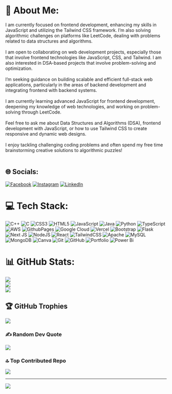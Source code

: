 # 💫 About Me:
I am currently focused on frontend development, enhancing my skills in JavaScript and utilizing the Tailwind CSS framework. I’m also solving algorithmic challenges on platforms like LeetCode, dealing with problems related to data structures and algorithms.<br><br>I am open to collaborating on web development projects, especially those that involve frontend technologies like JavaScript, CSS, and Tailwind. I am also interested in DSA-based projects that involve problem-solving and optimization.<br><br>I’m seeking guidance on building scalable and efficient full-stack web applications, particularly in the areas of backend development and integrating frontend with backend systems.<br><br>I am currently learning advanced JavaScript for frontend development, deepening my knowledge of web technologies, and working on problem-solving through LeetCode.<br><br>Feel free to ask me about Data Structures and Algorithms (DSA), frontend development with JavaScript, or how to use Tailwind CSS to create responsive and dynamic web designs.<br><br>I enjoy tackling challenging coding problems and often spend my free time brainstorming creative solutions to algorithmic puzzles!<br><br>


## 🌐 Socials:
[![Facebook](https://img.shields.io/badge/Facebook-%231877F2.svg?logo=Facebook&logoColor=white)](https://facebook.com/mrinal.priyadarshan.1) [![Instagram](https://img.shields.io/badge/Instagram-%23E4405F.svg?logo=Instagram&logoColor=white)](https://instagram.com/_harsh_kumar_hk) [![LinkedIn](https://img.shields.io/badge/LinkedIn-%230077B5.svg?logo=linkedin&logoColor=white)](https://linkedin.com/in/harshkr70046) 

# 💻 Tech Stack:
![C++](https://img.shields.io/badge/c++-%2300599C.svg?style=plastic&logo=c%2B%2B&logoColor=white) ![C](https://img.shields.io/badge/c-%2300599C.svg?style=plastic&logo=c&logoColor=white) ![CSS3](https://img.shields.io/badge/css3-%231572B6.svg?style=plastic&logo=css3&logoColor=white) ![HTML5](https://img.shields.io/badge/html5-%23E34F26.svg?style=plastic&logo=html5&logoColor=white) ![JavaScript](https://img.shields.io/badge/javascript-%23323330.svg?style=plastic&logo=javascript&logoColor=%23F7DF1E) ![Java](https://img.shields.io/badge/java-%23ED8B00.svg?style=plastic&logo=openjdk&logoColor=white) ![Python](https://img.shields.io/badge/python-3670A0?style=plastic&logo=python&logoColor=ffdd54) ![TypeScript](https://img.shields.io/badge/typescript-%23007ACC.svg?style=plastic&logo=typescript&logoColor=white) ![AWS](https://img.shields.io/badge/AWS-%23FF9900.svg?style=plastic&logo=amazon-aws&logoColor=white) ![GithubPages](https://img.shields.io/badge/github%20pages-121013?style=plastic&logo=github&logoColor=white) ![Google Cloud](https://img.shields.io/badge/GoogleCloud-%234285F4.svg?style=plastic&logo=google-cloud&logoColor=white) ![Vercel](https://img.shields.io/badge/vercel-%23000000.svg?style=plastic&logo=vercel&logoColor=white) ![Bootstrap](https://img.shields.io/badge/bootstrap-%238511FA.svg?style=plastic&logo=bootstrap&logoColor=white) ![Flask](https://img.shields.io/badge/flask-%23000.svg?style=plastic&logo=flask&logoColor=white) ![Next JS](https://img.shields.io/badge/Next-black?style=plastic&logo=next.js&logoColor=white) ![NodeJS](https://img.shields.io/badge/node.js-6DA55F?style=plastic&logo=node.js&logoColor=white) ![React](https://img.shields.io/badge/react-%2320232a.svg?style=plastic&logo=react&logoColor=%2361DAFB) ![TailwindCSS](https://img.shields.io/badge/tailwindcss-%2338B2AC.svg?style=plastic&logo=tailwind-css&logoColor=white) ![Apache](https://img.shields.io/badge/apache-%23D42029.svg?style=plastic&logo=apache&logoColor=white) ![MySQL](https://img.shields.io/badge/mysql-4479A1.svg?style=plastic&logo=mysql&logoColor=white) ![MongoDB](https://img.shields.io/badge/MongoDB-%234ea94b.svg?style=plastic&logo=mongodb&logoColor=white) ![Canva](https://img.shields.io/badge/Canva-%2300C4CC.svg?style=plastic&logo=Canva&logoColor=white) ![Git](https://img.shields.io/badge/git-%23F05033.svg?style=plastic&logo=git&logoColor=white) ![GitHub](https://img.shields.io/badge/github-%23121011.svg?style=plastic&logo=github&logoColor=white) ![Portfolio](https://img.shields.io/badge/Portfolio-%23000000.svg?style=plastic&logo=firefox&logoColor=#FF7139) ![Power Bi](https://img.shields.io/badge/power_bi-F2C811?style=plastic&logo=powerbi&logoColor=black)
# 📊 GitHub Stats:
![](https://github-readme-stats.vercel.app/api?username=harshkr70046&theme=cobalt&hide_border=false&include_all_commits=false&count_private=true)<br/>
![](https://github-readme-streak-stats.herokuapp.com/?user=harshkr70046&theme=cobalt&hide_border=false)<br/>
![](https://github-readme-stats.vercel.app/api/top-langs/?username=harshkr70046&theme=cobalt&hide_border=false&include_all_commits=true&count_private=true&layout=compact)

## 🏆 GitHub Trophies
![](https://github-profile-trophy.vercel.app/?username=harshkr70046&theme=radical&no-frame=false&no-bg=true&margin-w=4)

### ✍ Random Dev Quote
![](https://quotes-github-readme.vercel.app/api?type=horizontal&theme=radical)

### 🔝 Top Contributed Repo
![](https://github-contributor-stats.vercel.app/api?username=harshkr70046&limit=5&theme=dark&combine_all_yearly_contributions=true)

---
[![](https://visitcount.itsvg.in/api?id=harshkr70046&icon=0&color=0)](https://visitcount.itsvg.in)

<!-- Proudly created with GPRM ( https://gprm.itsvg.in ) -->

